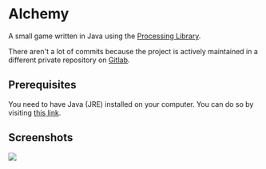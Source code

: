 # Alchemy
A small game written in Java using the [Processing Library](https://processing.org/).

There aren't a lot of commits because the project is actively maintained in a different private repository on [Gitlab](https://about.gitlab.com/).

## Prerequisites

You need to have Java (JRE) installed on your computer. You can do so by visiting [this link](https://www.java.com/en/download/help/download_options.xml).

## Screenshots

![](https://cdn.discordapp.com/attachments/269226485951234068/599306873681739779/alchemy1.png)
